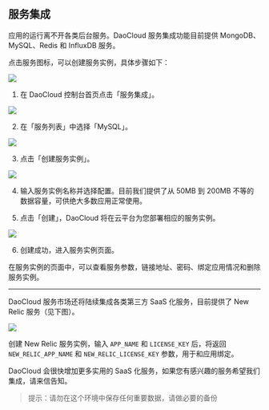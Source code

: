 ## 服务集成

应用的运行离不开各类后台服务。DaoCloud 服务集成功能目前提供 MongoDB、MySQL、Redis 和 InfluxDB 服务。

点击服务图标，可以创建服务实例，具体步骤如下：

![](http://blog.daocloud.io/wp-content/uploads/2015/05/service-1.png)

1. 在 DaoCloud 控制台首页点击「服务集成」。

![](http://blog.daocloud.io/wp-content/uploads/2015/05/service-2.png)

2. 在「服务列表」中选择「MySQL」。

![](http://blog.daocloud.io/wp-content/uploads/2015/05/service-3.png)

3. 点击「创建服务实例」。

![](http://blog.daocloud.io/wp-content/uploads/2015/05/service-4.png)

4. 输入服务实例名称并选择配置。目前我们提供了从 50MB 到 200MB 不等的数据容量，可供绝大多数应用正常使用。

5. 点击「创建」，DaoCloud 将在云平台为您部署相应的服务实例。

![](http://blog.daocloud.io/wp-content/uploads/2015/05/service-5.png)

6. 创建成功，进入服务实例页面。

在服务实例的页面中，可以查看服务参数，链接地址、密码、绑定应用情况和删除服务实例。

---

DaoCloud 服务市场还将陆续集成各类第三方 SaaS 化服务，目前提供了 New Relic 服务（见下图）。

![](http://blog.daocloud.io/wp-content/uploads/2015/05/service-6.png)

创建 New Relic 服务实例，输入 `APP_NAME` 和 `LICENSE_KEY` 后，将返回 `NEW_RELIC_APP_NAME` 和 `NEW_RELIC_LICENSE_KEY` 参数，用于和应用绑定。

DaoCloud 会很快增加更多实用的 SaaS 化服务，如果您有感兴趣的服务希望我们集成，请来信告知。

> 提示：请勿在这个环境中保存任何重要数据，请做必要的备份

